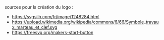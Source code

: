 sources pour la création du logo :
- https://svgsilh.com/fr/image/1248284.html
- https://upload.wikimedia.org/wikipedia/commons/6/66/Symbole_travaux_marteau_et_clef.svg
- https://freesvg.org/makers-start-button
